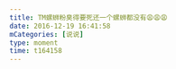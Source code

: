 ```yaml
---
title: TM螺蛳粉臭得要死还一个螺蛳都没有😩😩😩
date: 2016-12-19 16:41:58
mCategories: [说说]
type: moment
time: t164158
---
```


